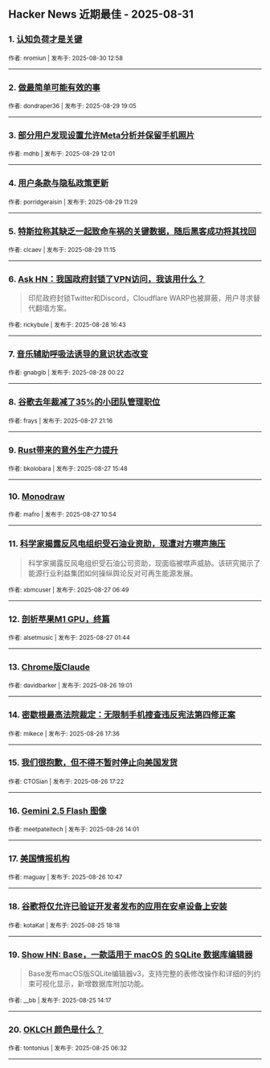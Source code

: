 ## Hacker News 近期最佳 - 2025-08-31


### 1. [认知负荷才是关键](https://news.ycombinator.com/item?id=45074248)

<sub>作者: nromiun | 发布于: 2025-08-30 12:58</sub>

---

### 2. [做最简单可能有效的事](https://news.ycombinator.com/item?id=45068091)

<sub>作者: dondraper36 | 发布于: 2025-08-29 19:05</sub>

---

### 3. [部分用户发现设置允许Meta分析并保留手机照片](https://news.ycombinator.com/item?id=45062910)

<sub>作者: mdhb | 发布于: 2025-08-29 12:01</sub>

---

### 4. [用户条款与隐私政策更新](https://news.ycombinator.com/item?id=45062683)

<sub>作者: porridgeraisin | 发布于: 2025-08-29 11:29</sub>

---

### 5. [特斯拉称其缺乏一起致命车祸的关键数据，随后黑客成功将其找回](https://news.ycombinator.com/item?id=45062614)

<sub>作者: clcaev | 发布于: 2025-08-29 11:15</sub>

---

### 6. [Ask HN：我国政府封锁了VPN访问，我该用什么？](https://news.ycombinator.com/item?id=45054260)
> 印尼政府封锁Twitter和Discord，Cloudflare WARP也被屏蔽，用户寻求替代翻墙方案。

<sub>作者: rickybule | 发布于: 2025-08-28 16:43</sub>

---

### 7. [音乐辅助呼吸法诱导的意识状态改变](https://news.ycombinator.com/item?id=45046916)

<sub>作者: gnabgib | 发布于: 2025-08-28 00:22</sub>

---

### 8. [谷歌去年裁减了35%的小团队管理职位](https://news.ycombinator.com/item?id=45045398)

<sub>作者: frays | 发布于: 2025-08-27 21:16</sub>

---

### 9. [Rust带来的意外生产力提升](https://news.ycombinator.com/item?id=45041286)

<sub>作者: bkolobara | 发布于: 2025-08-27 15:48</sub>

---

### 10. [Monodraw](https://news.ycombinator.com/item?id=45037904)

<sub>作者: mafro | 发布于: 2025-08-27 10:54</sub>

---

### 11. [科学家揭露反风电组织受石油业资助，现遭对方噤声施压](https://news.ycombinator.com/item?id=45036231)
> 科学家揭露反风电组织受石油公司资助，现面临被噤声威胁。该研究揭示了能源行业利益集团如何操纵舆论反对可再生能源发展。

<sub>作者: xbmcuser | 发布于: 2025-08-27 06:49</sub>

---

### 12. [剖析苹果M1 GPU，终篇](https://news.ycombinator.com/item?id=45034537)

<sub>作者: alsetmusic | 发布于: 2025-08-27 01:44</sub>

---

### 13. [Chrome版Claude](https://news.ycombinator.com/item?id=45030760)

<sub>作者: davidbarker | 发布于: 2025-08-26 19:01</sub>

---

### 14. [密歇根最高法院裁定：无限制手机搜查违反宪法第四修正案](https://news.ycombinator.com/item?id=45029764)

<sub>作者: mikece | 发布于: 2025-08-26 17:36</sub>

---

### 15. [我们很抱歉，但不得不暂时停止向美国发货](https://news.ycombinator.com/item?id=45029579)

<sub>作者: CTOSian | 发布于: 2025-08-26 17:22</sub>

---

### 16. [Gemini 2.5 Flash 图像](https://news.ycombinator.com/item?id=45026719)

<sub>作者: meetpateltech | 发布于: 2025-08-26 14:01</sub>

---

### 17. [美国情报机构](https://news.ycombinator.com/item?id=45024786)

<sub>作者: maguay | 发布于: 2025-08-26 10:47</sub>

---

### 18. [谷歌将仅允许已验证开发者发布的应用在安卓设备上安装](https://news.ycombinator.com/item?id=45017028)

<sub>作者: kotaKat | 发布于: 2025-08-25 18:18</sub>

---

### 19. [Show HN: Base，一款适用于 macOS 的 SQLite 数据库编辑器](https://news.ycombinator.com/item?id=45014131)
> Base发布macOS版SQLite编辑器v3，支持完整的表修改操作和详细的列约束可视化显示，新增数据库附加功能。

<sub>作者: __bb | 发布于: 2025-08-25 14:17</sub>

---

### 20. [OKLCH 颜色是什么？](https://news.ycombinator.com/item?id=45010876)

<sub>作者: tontonius | 发布于: 2025-08-25 06:32</sub>

---
